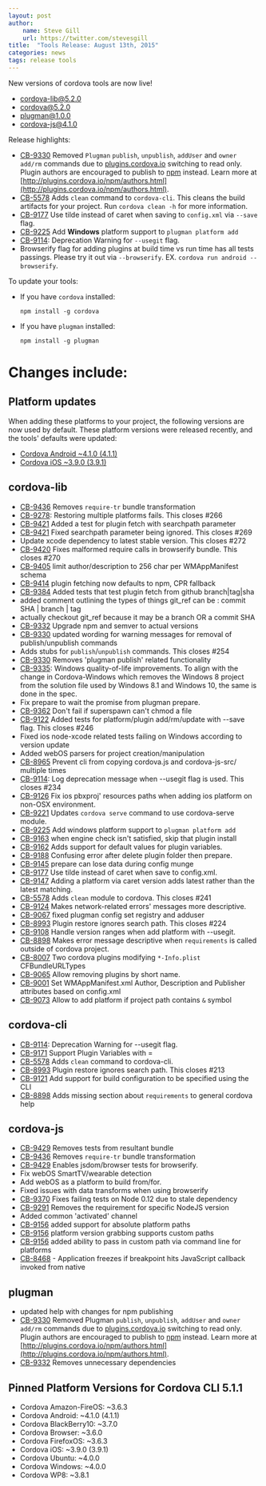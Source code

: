 ```yaml
---
layout: post
author:
    name: Steve Gill
    url: https://twitter.com/stevesgill
title:  "Tools Release: August 13th, 2015"
categories: news
tags: release tools
---
```

New versions of cordova tools are now live!

* [cordova-lib@5.2.0](https://www.npmjs.org/package/cordova-lib)
* [cordova@5.2.0](https://www.npmjs.org/package/cordova)
* [plugman@1.0.0](https://www.npmjs.org/package/plugman)
* [cordova-js@4.1.0](https://www.npmjs.org/package/cordova-js)

Release highlights:
* [CB-9330](https://issues.apache.org/jira/browse/CB-9330) Removed `Plugman` `publish`, `unpublish`, `addUser` and `owner add/rm` commands due to [plugins.cordova.io](http://plugins.cordova.io/#/) switching to read only. Plugin authors are encouraged to publish to [npm](https://www.npmjs.com/) instead. Learn more at [http://plugins.cordova.io/npm/authors.html](http://plugins.cordova.io/npm/authors.html).
* [CB-5578](https://issues.apache.org/jira/browse/CB-5578) Adds `clean` command to `cordova-cli`. This cleans the build artifacts for your project. Run `cordova clean -h` for more information.
* [CB-9177](https://issues.apache.org/jira/browse/CB-9177) Use tilde instead of caret when saving to `config.xml` via `--save` flag.
* [CB-9225](https://issues.apache.org/jira/browse/CB-9225) Add **Windows** platform support to `plugman platform add`
* [CB-9114](https://issues.apache.org/jira/browse/CB-9114): Deprecation Warning for `--usegit` flag.
* Browserify flag for adding plugins at build time vs run time has all tests passings. Please try it out via `--browserify`. EX. `cordova run android --browserify`.



To update your tools:

  * If you have `cordova` installed:

        npm install -g cordova

  * If you have `plugman` installed:

        npm install -g plugman


# Changes include:
<!--more-->

## Platform updates
When adding these platforms to your project, the following versions are now used by default.
These platform versions were released recently, and the tools' defaults were updated:

* [Cordova Android ~4.1.0 (4.1.1)](http://cordova.apache.org/announcements/2015/07/21/cordova-android-4.1.0.html)
* [Cordova iOS ~3.9.0 (3.9.1)](http://cordova.apache.org/announcements/2015/08/04/cordova-ios-3.9.0.html)

## cordova-lib
* [CB-9436](https://issues.apache.org/jira/browse/CB-9436) Removes `require-tr` bundle transformation
* [CB-9278](https://issues.apache.org/jira/browse/CB-9278): Restoring multiple platforms fails. This closes #266
* [CB-9421](https://issues.apache.org/jira/browse/CB-9421) Added a test for plugin fetch with searchpath parameter
* [CB-9421](https://issues.apache.org/jira/browse/CB-9421) Fixed searchpath parameter being ignored. This closes #269
* Update xcode dependency to latest stable version. This closes #272
* [CB-9420](https://issues.apache.org/jira/browse/CB-9420) Fixes malformed require calls in browserify bundle. This closes #270
* [CB-9405](https://issues.apache.org/jira/browse/CB-9405) limit author/description to 256 char per WMAppManifest schema
* [CB-9414](https://issues.apache.org/jira/browse/CB-9414) plugin fetching now defaults to npm, CPR fallback
* [CB-9384](https://issues.apache.org/jira/browse/CB-9384) Added tests that test plugin fetch from github branch|tag|sha
* added comment outlining the types of things git_ref can be : commit SHA | branch | tag
* actually checkout git_ref because it may be a branch OR a commit SHA
* [CB-9332](https://issues.apache.org/jira/browse/CB-9332) Upgrade npm and semver to actual versions
* [CB-9330](https://issues.apache.org/jira/browse/CB-9330) updated wording for warning messages for removal of publish/unpublish commands
* Adds stubs for `publish`/`unpublish` commands. This closes #254
* [CB-9330](https://issues.apache.org/jira/browse/CB-9330) Removes 'plugman publish' related functionality
* [CB-9335](https://issues.apache.org/jira/browse/CB-9335): Windows quality-of-life improvements.  To align with the change in Cordova-Windows which removes the Windows 8 project from the solution file used by Windows 8.1 and Windows 10, the same is done in the spec.
* Fix prepare to wait the promise from plugman prepare.
* [CB-9362](https://issues.apache.org/jira/browse/CB-9362) Don't fail if superspawn can't chmod a file
* [CB-9122](https://issues.apache.org/jira/browse/CB-9122) Added tests for platform/plugin add/rm/update with --save flag. This closes #246
* Fixed ios node-xcode related tests failing on Windows according to version update
* Added webOS parsers for project creation/manipulation
* [CB-8965](https://issues.apache.org/jira/browse/CB-8965) Prevent cli from copying cordova.js and cordova-js-src/ multiple times
* [CB-9114](https://issues.apache.org/jira/browse/CB-9114): Log deprecation message when --usegit flag is used. This closes #234
* [CB-9126](https://issues.apache.org/jira/browse/CB-9126) Fix ios pbxproj' resources paths when adding ios platform on non-OSX environment. 
* [CB-9221](https://issues.apache.org/jira/browse/CB-9221) Updates `cordova serve` command to use cordova-serve module.
* [CB-9225](https://issues.apache.org/jira/browse/CB-9225) Add windows platform support to `plugman platform add`
* [CB-9163](https://issues.apache.org/jira/browse/CB-9163) when engine check isn't satisfied, skip that plugin install
* [CB-9162](https://issues.apache.org/jira/browse/CB-9162) Adds support for default values for plugin variables.
* [CB-9188](https://issues.apache.org/jira/browse/CB-9188) Confusing error after delete plugin folder then prepare.
* [CB-9145](https://issues.apache.org/jira/browse/CB-9145) prepare can lose data during config munge
* [CB-9177](https://issues.apache.org/jira/browse/CB-9177) Use tilde instead of caret when save to config.xml.
* [CB-9147](https://issues.apache.org/jira/browse/CB-9147) Adding a platform via caret version adds latest rather than the latest matching.
* [CB-5578](https://issues.apache.org/jira/browse/CB-5578) Adds `clean` module to cordova. This closes #241
* [CB-9124](https://issues.apache.org/jira/browse/CB-9124) Makes network-related errors' messages more descriptive.
* [CB-9067](https://issues.apache.org/jira/browse/CB-9067) fixed plugman config set registry and adduser
* [CB-8993](https://issues.apache.org/jira/browse/CB-8993) Plugin restore ignores search path. This closes #224
* [CB-9108](https://issues.apache.org/jira/browse/CB-9108) Handle version ranges when add platform with --usegit.
* [CB-8898](https://issues.apache.org/jira/browse/CB-8898) Makes error message descriptive when `requirements` is called outside of cordova project.
* [CB-8007](https://issues.apache.org/jira/browse/CB-8007) Two cordova plugins modifying `*-Info.plist` CFBundleURLTypes
* [CB-9065](https://issues.apache.org/jira/browse/CB-9065) Allow removing plugins by short name.
* [CB-9001](https://issues.apache.org/jira/browse/CB-9001) Set WMAppManifest.xml Author, Description and Publisher attributes based on config.xml
* [CB-9073](https://issues.apache.org/jira/browse/CB-9073) Allow to add platform if project path contains `&` symbol

## cordova-cli
* [CB-9114](https://issues.apache.org/jira/browse/CB-9114): Deprecation Warning for --usegit flag.
* [CB-9171](https://issues.apache.org/jira/browse/CB-9171) Support Plugin Variables with =
* [CB-5578](https://issues.apache.org/jira/browse/CB-5578) Adds `clean` command to cordova-cli.
* [CB-8993](https://issues.apache.org/jira/browse/CB-8993) Plugin restore ignores search path. This closes #213
* [CB-9121](https://issues.apache.org/jira/browse/CB-9121) Add support for build configuration to be specified using the CLI
* [CB-8898](https://issues.apache.org/jira/browse/CB-8898) Adds missing section about `requirements` to general cordova help

## cordova-js
* [CB-9429](https://issues.apache.org/jira/browse/CB-9429) Removes tests from resultant bundle
* [CB-9436](https://issues.apache.org/jira/browse/CB-9436) Removes `require-tr` bundle transformation
* [CB-9429](https://issues.apache.org/jira/browse/CB-9429) Enables jsdom/browser tests for browserify.
* Fix webOS SmartTV/wearable detection
* Add webOS as a platform to build from/for.
* Fixed issues with data transforms when using browserify
* [CB-9370](https://issues.apache.org/jira/browse/CB-9370) Fixes failing tests on Node 0.12 due to stale dependency
* [CB-9291](https://issues.apache.org/jira/browse/CB-9291) Removes the requirement for specific NodeJS version
* Added common 'activated' channel
* [CB-9156](https://issues.apache.org/jira/browse/CB-9156) added support for absolute platform paths
* [CB-9156](https://issues.apache.org/jira/browse/CB-9156) platform version grabbing supports custom paths
* [CB-9156](https://issues.apache.org/jira/browse/CB-9156) added ability to pass in custom path via command line for platforms
* [CB-8468](https://issues.apache.org/jira/browse/CB-8468) - Application freezes if breakpoint hits JavaScript callback invoked from native

## plugman
* updated help with changes for npm publishing
* [CB-9330](https://issues.apache.org/jira/browse/CB-9330) Removed Plugman `publish`, `unpublish`, `addUser` and `owner add/rm` commands due to [plugins.cordova.io](http://plugins.cordova.io/#/) switching to read only. Plugin authors are encouraged to publish to [npm](https://www.npmjs.com/) instead. Learn more at [http://plugins.cordova.io/npm/authors.html](http://plugins.cordova.io/npm/authors.html).
* [CB-9332](https://issues.apache.org/jira/browse/CB-9332) Removes unnecessary dependencies

## Pinned Platform Versions for **Cordova CLI 5.1.1**

* Cordova Amazon-FireOS: ~3.6.3
* Cordova Android: ~4.1.0 (4.1.1)
* Cordova BlackBerry10: ~3.7.0
* Cordova Browser: ~3.6.0
* Cordova FirefoxOS: ~3.6.3
* Cordova iOS: ~3.9.0 (3.9.1)
* Cordova Ubuntu: ~4.0.0
* Cordova Windows: ~4.0.0
* Cordova WP8: ~3.8.1
